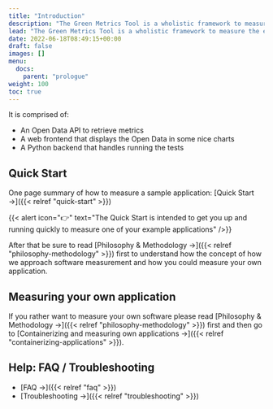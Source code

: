 ```yaml
---
title: "Introduction"
description: "The Green Metrics Tool is a wholistic framework to measure the energy / co2 of your application."
lead: "The Green Metrics Tool is a wholistic framework to measure the energy / co2 of your application."
date: 2022-06-18T08:49:15+00:00
draft: false
images: []
menu:
  docs:
    parent: "prologue"
weight: 100
toc: true
---
```


It is comprised of:
- An Open Data API to retrieve metrics
- A web frontend that displays the Open Data in some nice charts
- A Python backend that handles running the tests


## Quick Start

One page summary of how to measure a sample application: [Quick Start →]({{< relref "quick-start" >}})

{{< alert icon="👉" text="The Quick Start is intended to get you up and running quickly to measure one of your example applications" />}}

After that be sure to read [Philosophy & Methodology →]({{< relref "philosophy-methodology" >}}) first to understand how
the concept of how we approach software measurement and how you could measure your own application.


## Measuring your own application

If you rather want to measure your own software please read [Philosophy & Methodology →]({{< relref "philosophy-methodology" >}}) first
and then go to [Containerizing and measuring own applications →]({{< relref "containerizing-applications" >}}).


## Help: FAQ / Troubleshooting

- [FAQ →]({{< relref "faq" >}})
- [Troubleshooting →]({{< relref "troubleshooting" >}})
